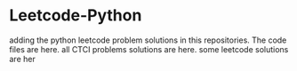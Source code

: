# Leetcode-Python
adding the python leetcode problem solutions in this repositories. 
The code files are here.
all CTCI problems solutions are here.
some leetcode solutions are her
























































































































































































































































































































































































































































































































































































































































